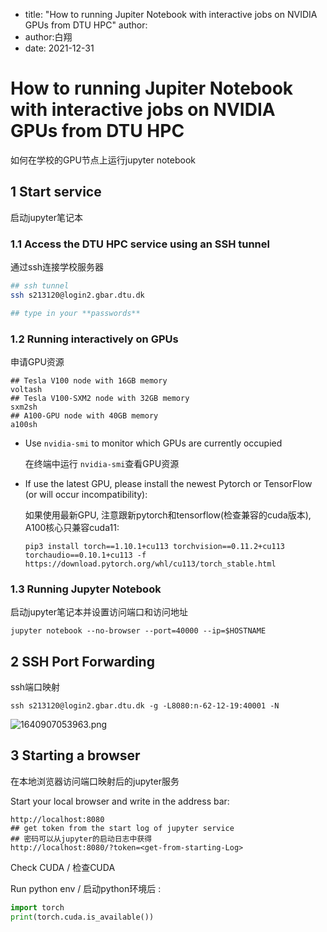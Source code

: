 - title: "How to running Jupiter Notebook with interactive jobs on NVIDIA GPUs from DTU HPC"
  author:
- author:白翔
- date: 2021-12-31

# How to running Jupiter Notebook with interactive jobs on NVIDIA GPUs from DTU HPC

如何在学校的GPU节点上运行jupyter notebook

## 1 Start service

启动jupyter笔记本

### 1.1 Access the DTU HPC service using an SSH tunnel

通过ssh连接学校服务器

```bash
## ssh tunnel
ssh s213120@login2.gbar.dtu.dk
```

```bash
## type in your **passwords**
```

### 1.2 Running interactively on GPUs

申请GPU资源

```shell
## Tesla V100 node with 16GB memory
voltash 
## Tesla V100-SXM2 node with 32GB memory
sxm2sh
## A100-GPU node with 40GB memory
a100sh
```

- Use `nvidia-smi` to monitor which GPUs are currently occupied

  在终端中运行 `nvidia-smi`查看GPU资源
- If use the latest GPU, please install the newest Pytorch or TensorFlow (or will occur incompatibility):

  如果使用最新GPU, 注意跟新pytorch和tensorflow(检查兼容的cuda版本), A100核心只兼容cuda11:

  `pip3 install torch==1.10.1+cu113 torchvision==0.11.2+cu113 torchaudio==0.10.1+cu113 -f https://download.pytorch.org/whl/cu113/torch_stable.html`

### 1.3 Running Jupyter Notebook

启动jupyter笔记本并设置访问端口和访问地址

```shell
jupyter notebook --no-browser --port=40000 --ip=$HOSTNAME
```

## 2 SSH Port Forwarding

ssh端口映射

```shell
ssh s213120@login2.gbar.dtu.dk -g -L8080:n-62-12-19:40001 -N
```

![1640907053963.png](image//1640907053963.png)

## 3 Starting a browser

在本地浏览器访问端口映射后的jupyter服务

Start your local browser and write in the address bar:

```shell
http://localhost:8080
## get token from the start log of jupyter service
## 密码可以从jupyter的启动日志中获得
http://localhost:8080/?token=<get-from-starting-Log>
```

Check CUDA / 检查CUDA

Run python env / 启动python环境后 :

```python
import torch
print(torch.cuda.is_available())
```
